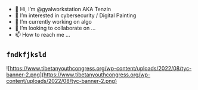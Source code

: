 - 👋 Hi, I’m @gyalworkstation AKA Tenzin
- 👀 I’m interested in cybersecurity / Digital Painting 
- 🌱 I’m currently working on algo
- 💞️ I’m looking to collaborate on ...
- 📫 How to reach me ...

`` fndkfjksld ``
- 
![https://www.tibetanyouthcongress.org/wp-content/uploads/2022/08/tyc-banner-2.png](https://www.tibetanyouthcongress.org/wp-content/uploads/2022/08/tyc-banner-2.png)
<!---
gyalworkstation/gyalworkstation is a ✨ special ✨ repository because its `README.md` (this file) appears on your GitHub profile.
You can click the Preview link to take a look at your changes.
--->
